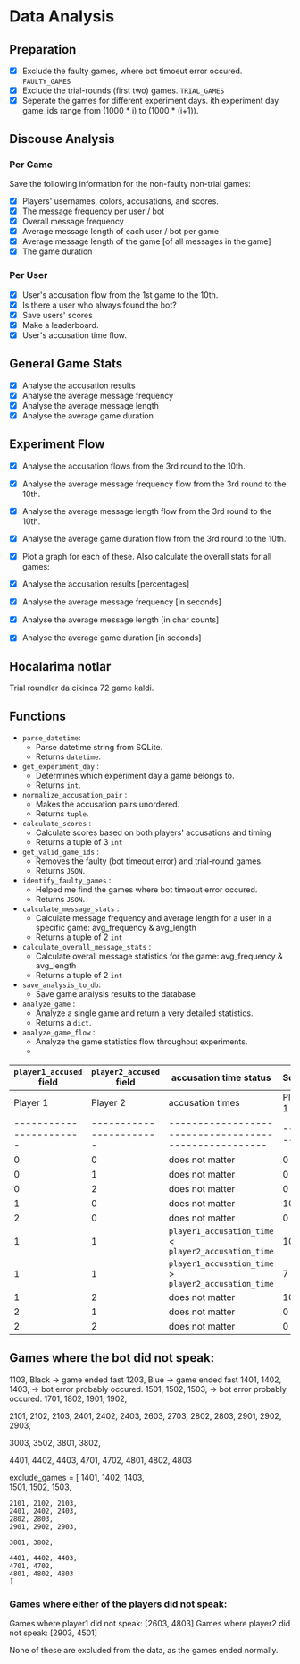 # Data Analysis

## Preparation
- [x] Exclude the faulty games, where bot timoeut error occured. `FAULTY_GAMES`
- [x] Exclude the trial-rounds (first two) games. `TRIAL_GAMES`
- [x] Seperate the games for different experiment days. ith experiment day game_ids range from (1000 * i) to (1000 * (i+1)). 

## Discouse Analysis 

### Per Game
Save the following information for the non-faulty non-trial games: 
- [x] Players' usernames, colors, accusations, and scores.
- [x] The message frequency per user / bot
- [x] Overall message frequency
- [x] Average message length of each user / bot per game
- [x] Average message length of the game [of all messages in the game]
- [x] The game duration

### Per User
- [x] User's accusation flow from the 1st game to the 10th.
- [x] Is there a user who always found the bot?
- [x] Save users' scores
- [x] Make a leaderboard.
- [x] User's accusation time flow. 

## General Game Stats
- [x] Analyse the accusation results
- [x] Analyse the average message frequency
- [x] Analyse the average message length
- [x] Analyse the average game duration

## Experiment Flow
- [x] Analyse the accusation flows from the 3rd round to the 10th.
- [x] Analyse the average message frequency flow from the 3rd round to the 10th. 
- [x] Analyse the average message length flow from the 3rd round to the 10th. 
- [x] Analyse the average game duration flow from the 3rd round to the 10th. 
- [x] Plot a graph for each of these.
Also calculate the overall stats for all games:
- [x] Analyse the accusation results [percentages]
- [x] Analyse the average message frequency [in seconds]
- [x] Analyse the average message length [in char counts]
- [x] Analyse the average game duration [in seconds]


## Hocalarima notlar
Trial roundler da cikinca 72 game kaldi.




## Functions
- `parse_datetime`: 
    - Parse datetime string from SQLite.
    - Returns `datetime`.
- `get_experiment_day` : 
    - Determines which experiment day a game belongs to. 
    - Returns `int`.
- `normalize_accusation_pair` : 
    - Makes the accusation pairs unordered. 
    - Returns `tuple`.
- `calculate_scores` : 
    - Calculate scores based on both players' accusations and timing
    - Returns a tuple of 3 `int`
- `get_valid_game_ids` : 
    - Removes the faulty (bot timeout error) and trial-round games. 
    - Returns `JSON`.
- `identify_faulty_games` : 
    - Helped me find the games where bot timeout error occured.
    - Returns `JSON`.
- `calculate_message_stats` : 
    - Calculate message frequency and average length for a user in a specific game: avg_frequency & avg_length
    - Returns a tuple of 2 `int`
- `calculate_overall_message_stats` : 
    - Calculate overall message statistics for the game: avg_frequency & avg_length
    - Returns a tuple of 2 `int`
- `save_analysis_to_db`: 
    - Save game analysis results to the database
- `analyze_game` : 
    - Analyze a single game and return a very detailed statistics.
    - Returns a `dict`.
- `analyze_game_flow` : 
    - Analyze the game statistics flow throughout experiments.
    - 



| `player1_accused` field | `player2_accused` field | accusation time status                                | Scores   | Scores   | Scores  |
| ----------------------  | ----------------------- | ----------------------------------------------------- | -------- | -------- | ------- |
| Player 1                | Player 2                | accusation times                                      | Player 1 | Player 2 | Bot     |
| ----------------------- | ----------------------- | ----------------------------------------------------- | -------- | -------- | ------- |
| 0                       | 0                       |    does not matter                                    |    0     |    0     |   10    |
| 0                       | 1                       |    does not matter                                    |    0     |    10    |   6     |
| 0                       | 2                       |    does not matter                                    |    0     |    0     |   10    |
| 1                       | 0                       |    does not matter                                    |    10    |    0     |   6     |
| 2                       | 0                       |    does not matter                                    |    0     |    0     |   10    |
| 1                       | 1                       | `player1_accusation_time` < `player2_accusation_time` |    10    |    7     |   0     |
| 1                       | 1                       | `player1_accusation_time` > `player2_accusation_time` |    7     |    10    |   0     |
| 1                       | 2                       |    does not matter                                    |    10    |    0     |   8     |
| 2                       | 1                       |    does not matter                                    |    0     |    10    |   8     |
| 2                       | 2                       |    does not matter                                    |    0     |    0     |   10    |





## Games where the bot did not speak:
1103, Black         -> game ended fast
1203, Blue          -> game ended fast
1401, 1402, 1403,   -> bot error probably occured.
1501, 1502, 1503,   -> bot error probably occured.
1701, 
1802, 
1901, 1902,

2101, 2102, 2103, 
2401, 2402, 2403, 
2603, 
2703, 
2802, 2803, 
2901, 2902, 2903, 

3003, 
3502, 
3801, 3802, 

4401, 4402, 4403, 
4701, 4702, 
4801, 4802, 4803

exclude_games = [
    1401, 1402, 1403,   
    1501, 1502, 1503,   

    2101, 2102, 2103, 
    2401, 2402, 2403, 
    2802, 2803, 
    2901, 2902, 2903, 

    3801, 3802, 
    
    4401, 4402, 4403, 
    4701, 4702, 
    4801, 4802, 4803
    ]

### Games where either of the players did not speak: 
Games where player1 did not speak: [2603, 4803]
Games where player2 did not speak: [2903, 4501]

None of these are excluded from the data, as the games ended normally.




